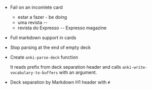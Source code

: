 - Fail on an incomlete card

    - estar a fazer - be doing
    - uma revista --
    - revista do Expresso -- Expresso magazine

- Full markdown support in cards
- Stop parsing at the end of empty deck
- Create `anki-parse-deck` function

    It reads prefix from deck separation header and calls
    `anki-write-vocabulary-to-buffers` with an argument.

- Deck separation by Markdown H1 header with `#`
